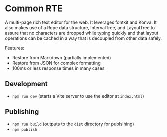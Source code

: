 # Common RTE

A multi-page rich text editor for the web. It leverages fontkit and Konva. It also makes use of a Rope data structure, IntervalTree, and LayoutTree to assure that no characters are dropped while typing quickly and that layout operations can be cached in a way that is decoupled from other data safely.

Features:

- Restore from Markdown (partially implemented)
- Restore from JSON for complex formatting
- 100ms or less response times in many cases

## Development

- `npm run dev` (starts a Vite server to use the editor at `index.html`)

## Publishing

- `npm run build` (outputs to the `dist` directory for publsihing)
- `npm publish`
